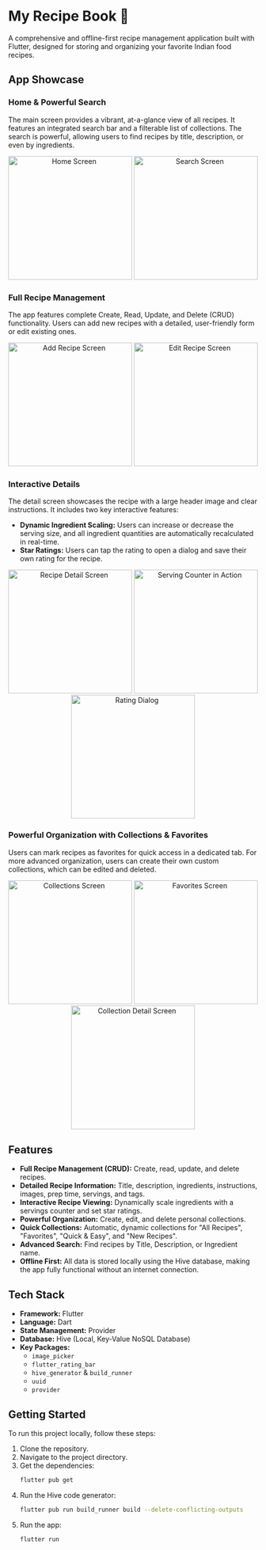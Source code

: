 # My Recipe Book 🍲


A comprehensive and offline-first recipe management application built with Flutter, designed for storing and organizing your favorite Indian food recipes.

## App Showcase

### Home & Powerful Search
The main screen provides a vibrant, at-a-glance view of all recipes. It features an integrated search bar and a filterable list of collections. The search is powerful, allowing users to find recipes by title, description, or even by ingredients.

<p align="center">
  <img src="https://github.com/user-attachments/assets/bea9cb16-5025-4695-92d0-3684712d4a95" width="250" alt="Home Screen">
  <img src="https://github.com/user-attachments/assets/fc603cdc-164d-4f5b-a8b9-8ec6b7fd54ff" width="250" alt="Search Screen">
</p>

### Full Recipe Management
The app features complete Create, Read, Update, and Delete (CRUD) functionality. Users can add new recipes with a detailed, user-friendly form or edit existing ones.

<p align="center">
  <img src="https://github.com/user-attachments/assets/cdd1b40e-2001-4823-92c8-fda0f9ae8c1a" width="250" alt="Add Recipe Screen">
  <img src="https://github.com/user-attachments/assets/7b27e567-bfec-490e-b83b-f4c7a84074c9" width="250" alt="Edit Recipe Screen">
</p>

### Interactive Details
The detail screen showcases the recipe with a large header image and clear instructions. It includes two key interactive features:
* **Dynamic Ingredient Scaling:** Users can increase or decrease the serving size, and all ingredient quantities are automatically recalculated in real-time.
* **Star Ratings:** Users can tap the rating to open a dialog and save their own rating for the recipe.

<p align="center">
  <img src="https://github.com/user-attachments/assets/948769e3-a94b-439c-a26f-1121588a455f" width="250" alt="Recipe Detail Screen">
  <img src="https://github.com/user-attachments/assets/18e3f5ab-16f5-411e-8bb1-70300eda7f5f" width="250" alt="Serving Counter in Action">
  <img src="https://github.com/user-attachments/assets/ab18482a-97bd-433b-965f-fa846a3b8480" width="250" alt="Rating Dialog">
</p>

### Powerful Organization with Collections & Favorites
Users can mark recipes as favorites for quick access in a dedicated tab. For more advanced organization, users can create their own custom collections, which can be edited and deleted.

<p align="center">
  <img src="https://github.com/user-attachments/assets/bd8fa8de-0c8a-47b4-bfe2-08394569041f" width="250" alt="Collections Screen">
  <img src="https://github.com/user-attachments/assets/cc2731e5-c434-40db-baf5-99bcb5188cb8" width="250" alt="Favorites Screen">
  <img src="https://github.com/user-attachments/assets/66e79e7d-92b8-4914-b491-ef94ef830c38" width="250" alt="Collection Detail Screen">
</p>

## Features

* **Full Recipe Management (CRUD):** Create, read, update, and delete recipes.
* **Detailed Recipe Information:** Title, description, ingredients, instructions, images, prep time, servings, and tags.
* **Interactive Recipe Viewing:** Dynamically scale ingredients with a servings counter and set star ratings.
* **Powerful Organization:** Create, edit, and delete personal collections.
* **Quick Collections:** Automatic, dynamic collections for "All Recipes", "Favorites", "Quick & Easy", and "New Recipes".
* **Advanced Search:** Find recipes by Title, Description, or Ingredient name.
* **Offline First:** All data is stored locally using the Hive database, making the app fully functional without an internet connection.

## Tech Stack

* **Framework:** Flutter
* **Language:** Dart
* **State Management:** Provider
* **Database:** Hive (Local, Key-Value NoSQL Database)
* **Key Packages:**
    * `image_picker`
    * `flutter_rating_bar`
    * `hive_generator` & `build_runner`
    * `uuid`
    * `provider`

## Getting Started

To run this project locally, follow these steps:

1.  Clone the repository.
2.  Navigate to the project directory.
3.  Get the dependencies:
    ```bash
    flutter pub get
    ```
4.  Run the Hive code generator:
    ```bash
    flutter pub run build_runner build --delete-conflicting-outputs
    ```
5.  Run the app:
    ```bash
    flutter run
    ```
    
